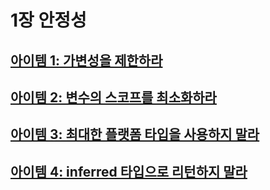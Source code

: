 # 1장 안정성
## [아이템 1: 가변성을 제한하라](./items/아이템%2001%20가변성을%20제한하라.md)
## [아이템 2: 변수의 스코프를 최소화하라](./items/아이템%2002%20변수의%20스코프를%20최소화하라.md)
## [아이템 3: 최대한 플랫폼 타입을 사용하지 말라](./items/아이템%2003%20최대한%20플랫폼%20타입을%20사용하지%20말라.md)
## [아이템 4: inferred 타입으로 리턴하지 말라](./items/아이템%2004%20inferred%20타입으로%20리턴하지%20말라.md)